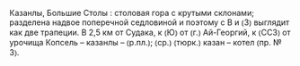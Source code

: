 ---
---

Казанлы, Большие Столы
: столовая гора с крутыми склонами; разделена надвое поперечной седловиной и поэтому с В и ⦅З⦆ выглядит как две трапеции. В 2,5 км от Судака, к ⦅Ю⦆ от ⦅г.⦆ Ай-Георгий, к ⦅ССЗ⦆ от урочища Копсель – казанлы – ⦅р.пл.⦆; ⦅ср.⦆ ⦅тюрк.⦆ казан – котел ⦅пр. № 3⦆.
